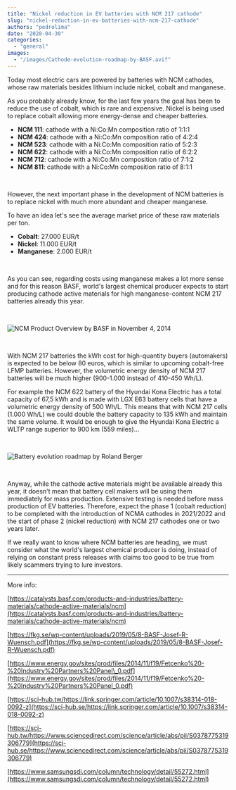```yaml
---
title: "Nickel reduction in EV batteries with NCM 217 cathode"
slug: "nickel-reduction-in-ev-batteries-with-ncm-217-cathode"
authors: "pedrolima"
date: "2020-04-30"
categories: 
  - "general"
images: 
  - "/images/Cathode-evolution-roadmap-by-BASF.avif"
---
```


Today most electric cars are powered by batteries with NCM cathodes, whose raw materials besides lithium include nickel, cobalt and manganese.

As you probably already know, for the last few years the goal has been to reduce the use of cobalt, which is rare and expensive. Nickel is being used to replace cobalt allowing more energy-dense and cheaper batteries.

- **NCM 111**: cathode with a Ni:Co:Mn composition ratio of 1:1:1
- **NCM 424**: cathode with a Ni:Co:Mn composition ratio of 4:2:4
- **NCM 523**: cathode with a Ni:Co:Mn composition ratio of 5:2:3
- **NCM 622**: cathode with a Ni:Co:Mn composition ratio of 6:2:2
- **NCM 712**: cathode with a Ni:Co:Mn composition ratio of 7:1:2
- **NCM 811**: cathode with a Ni:Co:Mn composition ratio of 8:1:1

 

However, the next important phase in the development of NCM batteries is to replace nickel with much more abundant and cheaper manganese.

To have an idea let's see the average market price of these raw materials per ton.

- **Cobalt**: 27.000 EUR/t
- **Nickel**: 11.000 EUR/t
- **Manganese**: 2.000 EUR/t

 

As you can see, regarding costs using manganese makes a lot more sense and for this reason BASF, world's largest chemical producer expects to start producing cathode active materials for high manganese-content NCM 217 batteries already this year.

 

![NCM Product Overview by BASF in November 4, 2014](images/ncm-product-overview-by-basf-in-november-4-2014.avif)

 

With NCM 217 batteries the kWh cost for high-quantity buyers (automakers) is expected to be below 80 euros, which is similar to upcoming cobalt-free LFMP batteries. However, the volumetric energy density of NCM 217 batteries will be much higher (900-1.000 instead of 410-450 Wh/L).

For example the NCM 622 battery of the Hyundai Kona Electric has a total capacity of 67,5 kWh and is made with LGX E63 battery cells that have a volumetric energy density of 500 Wh/L. This means that with NCM 217 cells (1.000 Wh/L) we could double the battery capacity to 135 kWh and maintain the same volume. It would be enough to give the Hyundai Kona Electric a WLTP range superior to 900 km (559 miles)...

 

![Battery evolution roadmap by Roland Berger](images/Battery-evolution-roadmap-by-Roland-Berger.avif)

 

Anyway, while the cathode active materials might be available already this year, it doesn't mean that battery cell makers will be using them immediately for mass production. Extensive testing is needed before mass production of EV batteries. Therefore, expect the phase 1 (cobalt reduction) to be completed with the introduction of NCMA cathodes in 2021/2022 and the start of phase 2 (nickel reduction) with NCM 217 cathodes one or two years later.

If we really want to know where NCM batteries are heading, we must consider what the world's largest chemical producer is doing, instead of relying on constant press releases with claims too good to be true from likely scammers trying to lure investors.

---

More info:

[https://catalysts.basf.com/products-and-industries/battery-materials/cathode-active-materials/ncm](https://catalysts.basf.com/products-and-industries/battery-materials/cathode-active-materials/ncm)

[https://fkg.se/wp-content/uploads/2019/05/8-BASF-Josef-R-Wuensch.pdf](https://fkg.se/wp-content/uploads/2019/05/8-BASF-Josef-R-Wuensch.pdf)

[https://www.energy.gov/sites/prod/files/2014/11/f19/Fetcenko%20-%20Industry%20Partners%20Panel\_0.pdf](https://www.energy.gov/sites/prod/files/2014/11/f19/Fetcenko%20-%20Industry%20Partners%20Panel_0.pdf)

[https://sci-hub.tw/https://link.springer.com/article/10.1007/s38314-018-0092-z](https://sci-hub.se/https://link.springer.com/article/10.1007/s38314-018-0092-z)

[https://sci-hub.tw/https://www.sciencedirect.com/science/article/abs/pii/S0378775319306779](https://sci-hub.se/https://www.sciencedirect.com/science/article/abs/pii/S0378775319306779)

[https://www.samsungsdi.com/column/technology/detail/55272.html](https://www.samsungsdi.com/column/technology/detail/55272.html)
